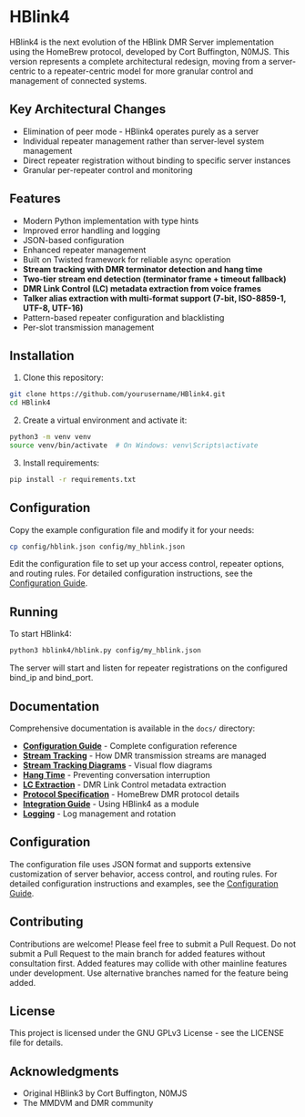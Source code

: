 # HBlink4

HBlink4 is the next evolution of the HBlink DMR Server implementation using the HomeBrew protocol, developed by Cort Buffington, N0MJS. This version represents a complete architectural redesign, moving from a server-centric to a repeater-centric model for more granular control and management of connected systems.

## Key Architectural Changes

- Elimination of peer mode - HBlink4 operates purely as a server
- Individual repeater management rather than server-level system management
- Direct repeater registration without binding to specific server instances
- Granular per-repeater control and monitoring

## Features

- Modern Python implementation with type hints
- Improved error handling and logging
- JSON-based configuration
- Enhanced repeater management
- Built on Twisted framework for reliable async operation
- **Stream tracking with DMR terminator detection and hang time**
- **Two-tier stream end detection (terminator frame + timeout fallback)**
- **DMR Link Control (LC) metadata extraction from voice frames**
- **Talker alias extraction with multi-format support (7-bit, ISO-8859-1, UTF-8, UTF-16)**
- Pattern-based repeater configuration and blacklisting
- Per-slot transmission management

## Installation

1. Clone this repository:
```bash
git clone https://github.com/yourusername/HBlink4.git
cd HBlink4
```

2. Create a virtual environment and activate it:
```bash
python3 -m venv venv
source venv/bin/activate  # On Windows: venv\Scripts\activate
```

3. Install requirements:
```bash
pip install -r requirements.txt
```

## Configuration

Copy the example configuration file and modify it for your needs:
```bash
cp config/hblink.json config/my_hblink.json
```

Edit the configuration file to set up your access control, repeater options, and routing rules. For detailed configuration instructions, see the [Configuration Guide](docs/configuration.md).

## Running

To start HBlink4:
```bash
python3 hblink4/hblink.py config/my_hblink.json
```

The server will start and listen for repeater registrations on the configured bind_ip and bind_port.

## Documentation

Comprehensive documentation is available in the `docs/` directory:

- **[Configuration Guide](docs/configuration.md)** - Complete configuration reference
- **[Stream Tracking](docs/stream_tracking.md)** - How DMR transmission streams are managed
- **[Stream Tracking Diagrams](docs/stream_tracking_diagrams.md)** - Visual flow diagrams
- **[Hang Time](docs/hang_time.md)** - Preventing conversation interruption
- **[LC Extraction](docs/lc_extraction.md)** - DMR Link Control metadata extraction
- **[Protocol Specification](docs/protocol.md)** - HomeBrew DMR protocol details
- **[Integration Guide](docs/integration.md)** - Using HBlink4 as a module
- **[Logging](docs/logging.md)** - Log management and rotation

## Configuration 

The configuration file uses JSON format and supports extensive customization of server behavior, access control, and routing rules. For detailed configuration instructions and examples, see the [Configuration Guide](docs/configuration.md).

## Contributing

Contributions are welcome! Please feel free to submit a Pull Request. Do not submit a Pull Request to the main branch for added features without consultation first. Added features may collide with other mainline features under development. Use alternative branches named for the feature being added.

## License

This project is licensed under the GNU GPLv3 License - see the LICENSE file for details.

## Acknowledgments

- Original HBlink3 by Cort Buffington, N0MJS
- The MMDVM and DMR community
